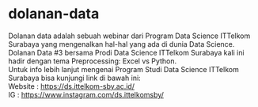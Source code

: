 # dolanan-data

Dolanan data adalah sebuah webinar dari Program Data Science ITTelkom Surabaya yang mengenalkan hal-hal yang ada di dunia Data Science.
Dolanan Data #3 bersama Prodi Data Science ITTelkom Surabaya kali ini hadir dengan tema Preprocessing: Excel vs Python.
<br>
Untuk info lebih lanjut mengenai Program Studi Data Science ITTelkom Surabaya bisa kunjungi link di bawah ini: <br>
Website : https://ds.ittelkom-sby.ac.id/ <br>
IG : https://www.instagram.com/ds.ittelkomsby/
